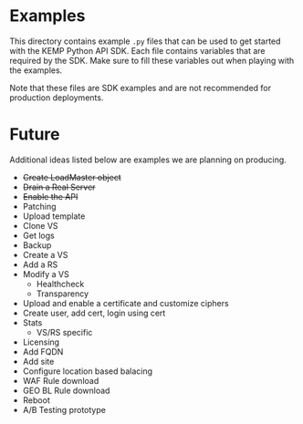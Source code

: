 Examples
=======

This directory contains example `.py` files that can be used to get started with the KEMP Python API SDK. Each file contains variables that are required by the SDK. Make sure to fill these variables out when playing with the examples.


Note that these files are SDK examples and are not recommended for production deployments.

Future
=====
Additional ideas listed below are examples we are planning on producing.

* ~~Create LoadMaster object~~
* ~~Drain a Real Server~~
* ~~Enable the API~~
* Patching
* Upload template
* Clone VS
* Get logs
* Backup
* Create a VS
* Add a RS
* Modify a VS
	* Healthcheck
	* Transparency
* Upload and enable a certificate and customize ciphers
* Create user, add cert, login using cert
* Stats
	* VS/RS specific
* Licensing
* Add FQDN
* Add site
* Configure location based balacing
* WAF Rule download
* GEO BL Rule download
* Reboot
* A/B Testing prototype
